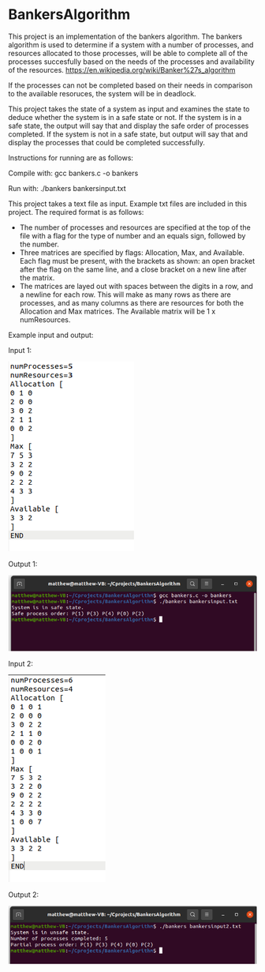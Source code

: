 # BankersAlgorithm

This project is an implementation of the bankers algorithm. The bankers algorithm
is used to determine if a system with a number of processes, and resources allocated
to those processes, will be able to complete all of the processes succesfully based
on the needs of the processes and availability of the resources. 
https://en.wikipedia.org/wiki/Banker%27s_algorithm

If the processes can not be completed based on their needs in comparison to the 
available resoruces, the system will be in deadlock. 

This project takes the state of a system as input and examines the state to deduce whether
the system is in a safe state or not. If the system is in a safe state, the output
will say that and display the safe order of processes completed. If the system is not 
in a safe state, but output will say that and display the processes that could be
completed successfully. 

Instructions for running are as follows:

Compile with: gcc bankers.c -o bankers

Run with: ./bankers bankersinput.txt

This project takes a text file as input. Example txt files are included in this
project. The required format is as follows:
  - The number of processes and resources are specified at the top of the file
    with a flag for the type of number and an equals sign, followed by the number. 
  - Three matrices are specified by flags: Allocation, Max, and Available. 
    Each flag must be present, with the brackets as shown: an open 
    bracket after the flag on the same line, and a close bracket on a new line 
    after the matrix. 
  - The matrices are layed out with spaces between the digits in a row, and a newline for
    each row. This will make as many rows as there are processes, and as many 
    columns as there are resources for both the Allocation and Max matrices.
    The Available matrix will be 1 x numResources. 
    
Example input and output:

Input 1:

![input1](/images/bankersinput1.png "input1")

Output 1:

![output1](/images/bankersoutput1.png "output1")

Input 2:

![input2](/images/bankersinput2.png "input2")

Output 2:

![output2](/images/bankersoutput2.png "output2")

